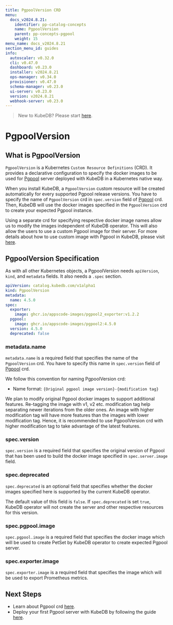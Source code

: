 ```yaml
---
title: PgpoolVersion CRD
menu:
  docs_v2024.8.21:
    identifier: pp-catalog-concepts
    name: PgpoolVersion
    parent: pp-concepts-pgpool
    weight: 15
menu_name: docs_v2024.8.21
section_menu_id: guides
info:
  autoscaler: v0.32.0
  cli: v0.47.0
  dashboard: v0.23.0
  installer: v2024.8.21
  ops-manager: v0.34.0
  provisioner: v0.47.0
  schema-manager: v0.23.0
  ui-server: v0.23.0
  version: v2024.8.21
  webhook-server: v0.23.0
---
```


> New to KubeDB? Please start [here](/docs/v2024.8.21/README).

# PgpoolVersion

## What is PgpoolVersion

`PgpoolVersion` is a Kubernetes `Custom Resource Definitions` (CRD). It provides a declarative configuration to specify the docker images to be used for [Pgpool](https://pgpool.net/) server deployed with KubeDB in a Kubernetes native way.

When you install KubeDB, a `PgpoolVersion` custom resource will be created automatically for every supported Pgpool release versions. You have to specify the name of `PgpoolVersion` crd in `spec.version` field of [Pgpool](/docs/v2024.8.21/guides/pgpool/concepts/pgpool) crd. Then, KubeDB will use the docker images specified in the `PgpoolVersion` crd to create your expected Pgpool instance.

Using a separate crd for specifying respective docker image names allow us to modify the images independent of KubeDB operator. This will also allow the users to use a custom Pgpool image for their server. For more details about how to use custom image with Pgpool in KubeDB, please visit [here](/docs/v2024.8.21/guides/pgpool/custom-versions/setup).

## PgpoolVersion Specification

As with all other Kubernetes objects, a PgpoolVersion needs `apiVersion`, `kind`, and `metadata` fields. It also needs a `.spec` section.

```yaml
apiVersion: catalog.kubedb.com/v1alpha1
kind: PgpoolVersion
metadata:
  name: 4.5.0
spec:
  exporter:
    image: ghcr.io/appscode-images/pgpool2_exporter:v1.2.2
  pgpool:
    image: ghcr.io/appscode-images/pgpool2:4.5.0
  version: 4.5.0
  deprecated: false
```

### metadata.name

`metadata.name` is a required field that specifies the name of the `PgpoolVersion` crd. You have to specify this name in `spec.version` field of [Pgpool](/docs/v2024.8.21/guides/pgpool/concepts/pgpool) crd.

We follow this convention for naming PgpoolVersion crd:

- Name format: `{Original pgpool image version}-{modification tag}`

We plan to modify original Pgpool docker images to support additional features. Re-tagging the image with v1, v2 etc. modification tag help separating newer iterations from the older ones. An image with higher modification tag will have more features than the images with lower modification tag. Hence, it is recommended to use PgpoolVersion crd with higher modification tag to take advantage of the latest features.

### spec.version

`spec.version` is a required field that specifies the original version of Pgpool that has been used to build the docker image specified in `spec.server.image` field.

### spec.deprecated

`spec.deprecated` is an optional field that specifies whether the docker images specified here is supported by the current KubeDB operator.

The default value of this field is `false`. If `spec.deprecated` is set `true`, KubeDB operator will not create the server and other respective resources for this version.

### spec.pgpool.image

`spec.pgpool.image` is a required field that specifies the docker image which will be used to create PetSet by KubeDB operator to create expected Pgpool server.

### spec.exporter.image

`spec.exporter.image` is a required field that specifies the image which will be used to export Prometheus metrics.

## Next Steps

- Learn about Pgpool crd [here](/docs/v2024.8.21/guides/pgpool/concepts/catalog).
- Deploy your first Pgpool server with KubeDB by following the guide [here](/docs/v2024.8.21/guides/pgpool/quickstart/quickstart).